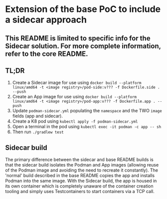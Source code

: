 # Extension of the base PoC to include a sidecar approach

## This README is limited to specific info for the Sidecar solution. For more complete information, refer to the core README.

## TL;DR
1. Create a Sidecar image for use using `docker build --platform linux/amd64 -t <image registry>/pod-side:v??? -f Dockerfile.side . --push`
2. Create an App image for use using `docker build --platform linux/amd64 -t <image registry>/pod-app:v??? -f Dockerfile.app . --push`
3. Update `podman-sidecar.yml` populating the `namespace` and the TWO `image` fields (app and sidecar).
4. Create a K8 pod using `kubectl apply -f podman-sidecar.yml`
5. Open a terminal in the pod using `kubectl exec -it podman -c app -- sh`
6. Then run `./gradlew test`

## Sidecar build

The primary difference between the sidecar and base README builds is that the sidecar build isolates the Podman 
and App images (allowing reuse of the Podman image and avoiding the need to recreate it constantly). The 'normal' 
build described in the base README copies the app and installs Podman into the same image. With the 
Sidecar build, the app is housed in its own container which is completely unaware of the container creation tooling 
and simply uses Testcontainers to start containers via a TCP call.